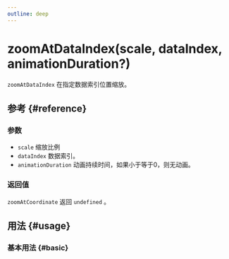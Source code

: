 ```yaml
---
outline: deep
---
```


# zoomAtDataIndex(scale, dataIndex, animationDuration?)
`zoomAtDataIndex` 在指定数据索引位置缩放。

## 参考 {#reference}
<!-- @include: @/@views/api/references/instance/zoomAtDataIndex.md -->

### 参数
- `scale` 缩放比例
- `dataIndex` 数据索引。
- `animationDuration` 动画持续时间，如果小于等于0，则无动画。

### 返回值
`zoomAtCoordinate` 返回 `undefined` 。

## 用法 {#usage}
<script setup>
import ZoomAtDataIndex from '../../../@views/api/samples/zoomAtDataIndex/index.vue'
</script>

### 基本用法 {#basic}
<ZoomAtDataIndex/>